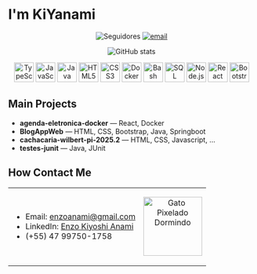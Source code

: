 # I'm KiYanami


<p align="center">
  <img src="https://img.shields.io/github/followers/kiyanamiiii?label=Seguir&style=social" alt="Seguidores"/>
  <a href="mailto:enzoanami@gmail.com"><img src="https://img.shields.io/badge/Email-enzoanami%40gmail.com-blue?style=flat&logo=gmail" alt="email"/></a>
</p>

<p align="center">
  <img src="https://github-readme-stats.vercel.app/api?username=kiyanamiiii&show_icons=true&count_private=true&theme=dark" alt="GitHub stats"/>
</p>

<p align="center">
  <a href="#"><img src="https://cdn.jsdelivr.net/gh/devicons/devicon/icons/typescript/typescript-original.svg" alt="TypeScript" width="40" height="40"/></a>
  <a href="#"><img src="https://cdn.jsdelivr.net/gh/devicons/devicon/icons/javascript/javascript-original.svg" alt="JavaScript" width="40" height="40"/></a>
  <a href="#"><img src="https://cdn.jsdelivr.net/gh/devicons/devicon/icons/java/java-original.svg" alt="Java" width="40" height="40"/></a>
  <a href="#"><img src="https://cdn.jsdelivr.net/gh/devicons/devicon/icons/html5/html5-original.svg" alt="HTML5" width="40" height="40"/></a>
  <a href="#"><img src="https://cdn.jsdelivr.net/gh/devicons/devicon/icons/css3/css3-original.svg" alt="CSS3" width="40" height="40"/></a>
  <a href="#"><img src="https://cdn.jsdelivr.net/gh/devicons/devicon/icons/docker/docker-original.svg" alt="Docker" width="40" height="40"/></a>
  <a href="#"><img src="https://cdn.jsdelivr.net/gh/devicons/devicon/icons/bash/bash-original.svg" alt="Bash" width="40" height="40"/></a>
  <a href="#"><img src="https://cdn.jsdelivr.net/gh/devicons/devicon/icons/mysql/mysql-original.svg" alt="SQL" width="40" height="40"/></a>
  <a href="#"><img src="https://cdn.jsdelivr.net/gh/devicons/devicon/icons/nodejs/nodejs-original.svg" alt="Node.js" width="40" height="40"/></a>
  <a href="#"><img src="https://cdn.jsdelivr.net/gh/devicons/devicon/icons/react/react-original.svg" alt="React" width="40" height="40"/></a>
  <a href="#"><img src="https://cdn.jsdelivr.net/gh/devicons/devicon/icons/bootstrap/bootstrap-plain.svg" alt="Bootstrap" width="40" height="40"/></a>
</p>

## Main Projects

- **agenda-eletronica-docker** — React, Docker  
- **BlogAppWeb** — HTML, CSS, Bootstrap, Java, Springboot
- **cachacaria-wilbert-pi-2025.2** — HTML, CSS, Javascript, ...  
- **testes-junit** — Java, JUnit  

## How Contact Me

<table>
<tr>
<td>

- Email: enzoanami@gmail.com  
- LinkedIn: [Enzo Kiyoshi Anami](https://www.linkedin.com/in/enzo-kiyoshi-anami-reigoza-b18968325)
- (+55) 47 99750-1758

</td>
<td>

<p align="center">
  <img src="https://media0.giphy.com/media/v1.Y2lkPTc5MGI3NjExMWFvYno0bzcydXVqZHh0a2lra29xMnZkZmdzcTZ0MXVsZGw0bzYwYSZlcD12MV9pbnRlcm5hbF9naWZfYnlfaWQmY3Q9Zw/RWuFgvgH038kzgCKIT/giphy.gif" alt="Gato Pixelado Dormindo" width="120"/>
</p>

</td>
</tr>
</table>
